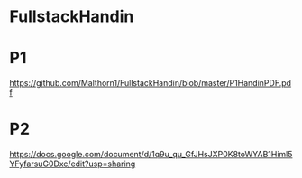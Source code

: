 # FullstackHandin

# P1 # 
https://github.com/Malthorn1/FullstackHandin/blob/master/P1HandinPDF.pdf


# P2 # 
https://docs.google.com/document/d/1q9u_qu_GfJHsJXP0K8toWYAB1Himl5YFyfarsuG0Dxc/edit?usp=sharing
